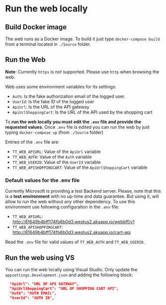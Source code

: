  # Run the web locally

 ## Build Docker image

The web runs as a Docker image. To build it just type `docker-compose build` from a terminal located in `./Source` folder.

 ## Run the Web

**Note**: Currently `https` is not supported. Please use `http` when browsing the web.

 Web uses some environment variables for its settings:

 * `Auth`: Is the fake authorization email of the logged user.
 * `UserId`: Is the fake ID of the logged user
 * `ApiUrl`: Is the URL of the API gateway
 * `ApiUrlShoppingCart`: Is the URL of the API used by the shopping cart


To **run the web locally you must edit the `.env` file and provide the requested values**. Once `.env` file is edited you can run the web by just typing `docker-compose up` (from `./Source` folder)

Entries of the `.env` file are:

* `TT_WEB_APIURL`: Value of the `ApiUrl` variable
* `TT_WEB_AUTH`: Value of the `Auth` variable
* `TT_WEB_USERID`: Value of the `UserId` variable
* `TT_WEB_APISHOPPINGCART`: Value of the `ApiUrlShoppingCart` variable

### Default values for the .env file

Currently Microsoft is providing a test Backend server. Please, note that this is a **test environment** with no up-time and data guarantee. But using it, will allow to run the web without any other dependency. To use this environment use following configuration in the `.env` file:

* `TT_WEB_APIURL`: http://81649b4bff174fb6b0d3.westus2.aksapp.io/webbff/v1
* `TT_WEB_APISHOPPINGCART`: http://81649b4bff174fb6b0d3.westus2.aksapp.io/cart-api

Read the `.env` file for valid values of `TT_WEB_AUTH` and `TT_WEB_USERID`.

## Run the web using VS

You can run the web locally using Visual Studio. Only update the `appsettings.Development.json` and adding the following block:

```json
  "ApiUrl": "URL OF API GATEWAY",
  "ApiUrlShoppingCart": "URL OF SHOPPING CART API",
  "Auth": "AUTH EMAIL",
  "UserId": "AUTH ID",
```
